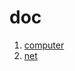 # doc
1. [computer](https://github.com/sherry-huang/test.github.io/blob/master/FiCo/overview.md)
2. [net](https://sherry-huang.github.io/test.github.io/VPC/overview)
